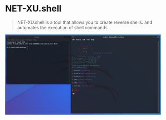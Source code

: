 # NET-XU.shell
> NET-XU.shell is a tool that allows you to create reverse shells. and automates the execution of shell commands
 
![Cpntrol Panel](imgs/banner.png)
